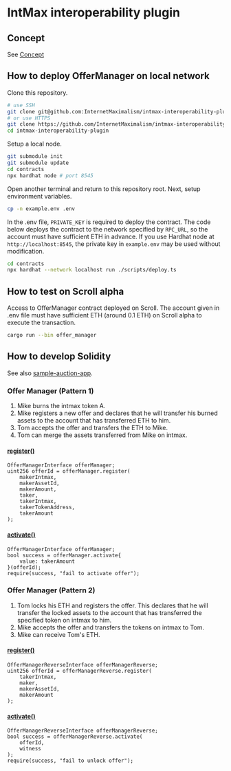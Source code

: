 # IntMax interoperability plugin

## Concept

See [Concept](./docs/concept.md)

## How to deploy OfferManager on local network

Clone this repository.

```sh
# use SSH
git clone git@github.com:InternetMaximalism/intmax-interoperability-plugin.git
# or use HTTPS
git clone https://github.com/InternetMaximalism/intmax-interoperability-plugin.git
cd ​​intmax-interoperability-plugin
```

Setup a local node.

```sh
git submodule init
git submodule update
cd contracts
npx hardhat node # port 8545
```

Open another terminal and return to this repository root.
Next, setup environment variables.

```sh
cp -n example.env .env
```

In the .env file, `PRIVATE_KEY` is required to deploy the contract.
The code below deploys the contract to the network specified by `RPC_URL`,
so the account must have sufficient ETH in advance.
If you use Hardhat node at `http://localhost:8545`,
the private key in `example.env` may be used without modification.

```sh
cd contracts
npx hardhat --network localhost run ./scripts/deploy.ts
```

## How to test on Scroll alpha

Access to OfferManager contract deployed on Scroll.
The account given in .env file must have sufficient ETH (around 0.1 ETH) on Scroll alpha to execute the transaction.

```sh
cargo run --bin offer_manager
```

## How to develop Solidity

See also [sample-auction-app](https://github.com/InternetMaximalism/intmax-rollup-cli-flag/tree/main/packages/sample-auction-app/ethereum).

### Offer Manager (Pattern 1)

1. Mike burns the intmax token A.
2. Mike registers a new offer and declares that he will transfer his burned assets to the account that has transferred ETH to him.
3. Tom accepts the offer and transfers the ETH to Mike.
4. Tom can merge the assets transferred from Mike on intmax.

#### [register()](./contracts/contracts/OfferManagerInterface.sol#L42-L60)

```solidity
OfferManagerInterface offerManager;
uint256 offerId = offerManager.register(
    makerIntmax,
    makerAssetId,
    makerAmount,
    taker,
    takerIntmax,
    takerTokenAddress,
    takerAmount
);
```

#### [activate()](./contracts/contracts/OfferManagerInterface.sol#L69-L73)

```solidity
OfferManagerInterface offerManager;
bool success = offerManager.activate{
    value: takerAmount
}(offerId);
require(success, "fail to activate offer");
```

### Offer Manager (Pattern 2)

1. Tom locks his ETH and registers the offer. This declares that he will transfer the locked assets to the account that has transferred the specified token on intmax to him.
2. Mike accepts the offer and transfers the tokens on intmax to Tom.
3. Mike can receive Tom's ETH.

#### [register()](./contracts/contracts/OfferManagerReverseInterface.sol#L39-L53)

```solidity
OfferManagerReverseInterface offerManagerReverse;
uint256 offerId = offerManagerReverse.register(
    takerIntmax,
    maker,
    makerAssetId,
    makerAmount
);
```

#### [activate()](./contracts/contracts/OfferManagerReverseInterface.sol#L62-L70)

```solidity
OfferManagerReverseInterface offerManagerReverse;
bool success = offerManagerReverse.activate(
    offerId,
    witness
);
require(success, "fail to unlock offer");
```
